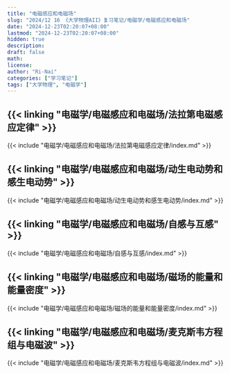 ```yaml
---
title: "电磁感应和电磁场"
slug: "2024/12 16 《大学物理AII》复习笔记/电磁学/电磁感应和电磁场"
date: "2024-12-23T02:20:07+08:00"
lastmod: "2024-12-23T02:20:07+08:00"
hidden: true
description:
draft: false
math:
license:
author: "Ri-Nai"
categories: ["学习笔记"]
tags: ["大学物理", "电磁学"]
---
```

## {{< linking "电磁学/电磁感应和电磁场/法拉第电磁感应定律" >}}
{{< include "电磁学/电磁感应和电磁场/法拉第电磁感应定律/index.md" >}}

## {{< linking "电磁学/电磁感应和电磁场/动生电动势和感生电动势" >}}
{{< include "电磁学/电磁感应和电磁场/动生电动势和感生电动势/index.md" >}}

## {{< linking "电磁学/电磁感应和电磁场/自感与互感" >}}
{{< include "电磁学/电磁感应和电磁场/自感与互感/index.md" >}}

## {{< linking "电磁学/电磁感应和电磁场/磁场的能量和能量密度" >}}
{{< include "电磁学/电磁感应和电磁场/磁场的能量和能量密度/index.md" >}}

## {{< linking "电磁学/电磁感应和电磁场/麦克斯韦方程组与电磁波" >}}
{{< include "电磁学/电磁感应和电磁场/麦克斯韦方程组与电磁波/index.md" >}}

